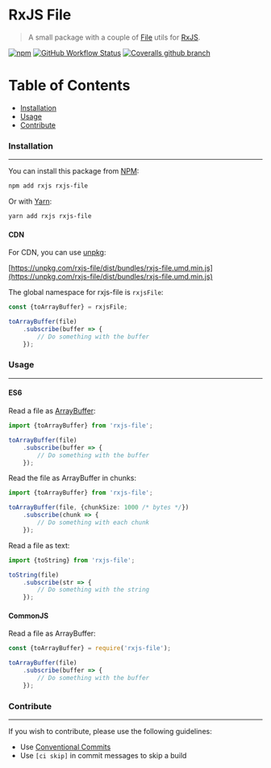 # RxJS File

> A small package with a couple of [File](https://developer.mozilla.org/en-US/docs/Web/API/File) utils for [RxJS](https://rxjs-dev.firebaseapp.com/).

[![npm](https://img.shields.io/npm/v/rxjs-file.svg?style=flat-square)](https://www.npmjs.com/package/rxjs-file)
[![GitHub Workflow Status](https://img.shields.io/github/workflow/status/rolandjitsu/rxjs-file/Test?label=tests&style=flat-square)](https://github.com/rolandjitsu/rxjs-file/actions?query=workflow%3ATest)
[![Coveralls github branch](https://img.shields.io/coveralls/github/rolandjitsu/rxjs-file/master?style=flat-square)](https://coveralls.io/github/rolandjitsu/rxjs-file?branch=master)


# Table of Contents

* [Installation](#installation)
* [Usage](#usage)
* [Contribute](#contribute)


### Installation
----------------
You can install this package from [NPM](https://www.npmjs.com):
```bash
npm add rxjs rxjs-file
```

Or with [Yarn](https://yarnpkg.com/en):
```bash
yarn add rxjs rxjs-file
```

#### CDN
For CDN, you can use [unpkg](https://unpkg.com):

[https://unpkg.com/rxjs-file/dist/bundles/rxjs-file.umd.min.js](https://unpkg.com/rxjs-file/dist/bundles/rxjs-file.umd.min.js)

The global namespace for rxjs-file is `rxjsFile`:
```js
const {toArrayBuffer} = rxjsFile;

toArrayBuffer(file)
    .subscribe(buffer => {
        // Do something with the buffer 
    });
```


### Usage
---------

#### ES6
Read a file as [ArrayBuffer](https://developer.mozilla.org/en-US/docs/Web/JavaScript/Reference/Global_Objects/ArrayBuffer):
```ts
import {toArrayBuffer} from 'rxjs-file';

toArrayBuffer(file)
    .subscribe(buffer => {
        // Do something with the buffer 
    });
```

Read the file as ArrayBuffer in chunks:
```ts
import {toArrayBuffer} from 'rxjs-file';

toArrayBuffer(file, {chunkSize: 1000 /* bytes */})
    .subscribe(chunk => {
        // Do something with each chunk
    });
```

Read a file as text:
```ts
import {toString} from 'rxjs-file';

toString(file)
    .subscribe(str => {
        // Do something with the string
    });
```

#### CommonJS
Read a file as ArrayBuffer:
```ts
const {toArrayBuffer} = require('rxjs-file');

toArrayBuffer(file)
    .subscribe(buffer => {
        // Do something with the buffer 
    });
```

### Contribute
--------------
If you wish to contribute, please use the following guidelines:
* Use [Conventional Commits](https://conventionalcommits.org)
* Use `[ci skip]` in commit messages to skip a build
